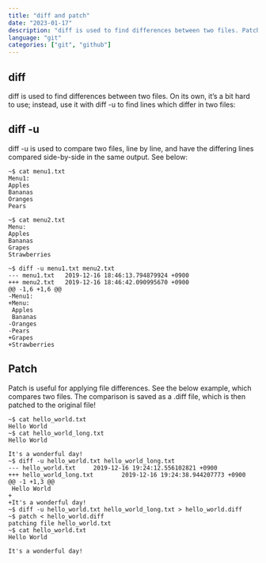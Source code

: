```yaml
---
title: "diff and patch"
date: "2023-01-17"
description: "diff is used to find differences between two files. Patch is useful for applying file differences"
language: "git"
categories: ["git", "github"]
---
```


## diff

diff is used to find differences between two files. On its own, it’s a bit hard to use; instead, use it with diff -u to find lines which differ in two files:

## diff -u

diff -u is used to compare two files, line by line, and have the differing lines compared side-by-side in the same output. See below:

```
~$ cat menu1.txt
Menu1:
Apples
Bananas
Oranges
Pears

~$ cat menu2.txt
Menu:
Apples
Bananas
Grapes
Strawberries

~$ diff -u menu1.txt menu2.txt
--- menu1.txt   2019-12-16 18:46:13.794879924 +0900
+++ menu2.txt   2019-12-16 18:46:42.090995670 +0900
@@ -1,6 +1,6 @@
-Menu1:
+Menu:
 Apples
 Bananas
-Oranges
-Pears
+Grapes
+Strawberries
```

## Patch

Patch is useful for applying file differences. See the below example, which compares two files. The comparison is saved as a .diff file, which is then patched to the original file!

```
~$ cat hello_world.txt
Hello World
~$ cat hello_world_long.txt
Hello World

It's a wonderful day!
~$ diff -u hello_world.txt hello_world_long.txt
--- hello_world.txt     2019-12-16 19:24:12.556102821 +0900
+++ hello_world_long.txt        2019-12-16 19:24:38.944207773 +0900
@@ -1 +1,3 @@
 Hello World
+
+It's a wonderful day!
~$ diff -u hello_world.txt hello_world_long.txt > hello_world.diff
~$ patch < hello_world.diff
patching file hello_world.txt
~$ cat hello_world.txt
Hello World

It's a wonderful day!

```

